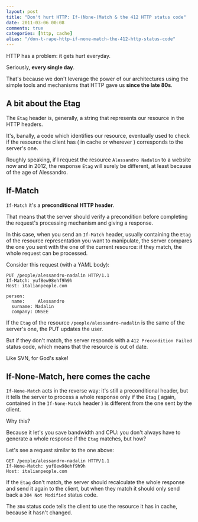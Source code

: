 ```yaml
---
layout: post
title: "Don't hurt HTTP: If-(None-)Match & the 412 HTTP status code"
date: 2011-03-06 00:08
comments: true
categories: [http, cache]
alias: "/don-t-rape-http-if-none-match-the-412-http-status-code"
---
```


HTTP has a problem: it gets hurt everyday.

Seriously, **every single day**.
<!-- more -->

That's because we don't leverage the power of our architectures using the simple tools and mechanisms that HTTP gave us **since the late 80s**.

## A bit about the Etag

The `Etag` header is, generally, a string that represents our resource in the HTTP headers.

It's, banally, a code which identifies our resource, eventually used to check if the resource the client has ( in cache or wherever ) corresponds to the server's one.

Roughly speaking, if I request the resource `Alessandro Nadalin` to a website now and in 2012, the response `Etag` will surely be different, at least because of the age of Alessandro.

## If-Match

`If-Match` it's a **preconditional HTTP header**.

That means that the server should verify a precondition before completing the request's processing mechanism and giving a response.

In this case, when you send an `If-Match` header, usually containing the `Etag` of the resource representation you want to manipulate, the server compares the one you sent with the one of the current resource: if they match, the whole request can be processed.

Consider this request (with a YAML body):

```
PUT /people/alessandro-nadalin HTTP/1.1
If-Match: yuf8ew98ehf9h9h
Host: italianpeople.com

person:
  name:     Alessandro
  surname: Nadalin
  company: DNSEE
```

If the `Etag` of the resource `/people/alessandro-nadalin` is the same of the server's one, the PUT updates the user.

But if they don't match, the server responds with a `412 Precondition Failed` status code, which means that the resource is out of date.

Like SVN, for God's sake!

## If-None-Match, here comes the cache

`If-None-Match` acts in the reverse way: it's still a preconditional header, but it tells the server to process a whole response only if the `Etag` ( again, contained in the `If-None-Match` header ) is different from the one sent by the client.

Why this?

Because it let's you save bandwidth and CPU: you don't always have to generate a whole response if the `Etag` matches, but how?

Let's see a request similar to the one above:

```
GET /people/alessandro-nadalin HTTP/1.1
If-None-Match: yuf8ew98ehf9h9h
Host: italianpeople.com
```

If the `Etag` don't match, the server should recalculate the whole response and send it again to the client, but when they match it should only send back a `304 Not Modified` status code.

The `304` status code tells the client to use the resource it has in cache, because it hasn't changed.